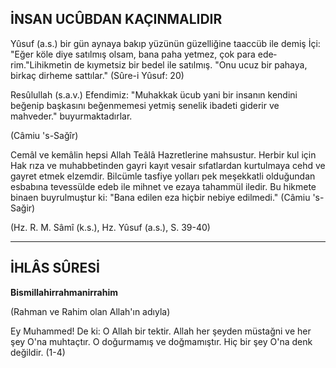 ## İNSAN UCÛBDAN KAÇINMALIDIR

Yûsuf (a.s.) bir gün aynaya bakıp yüzünün gü­zelliğine taaccüb ile demiş İçi: "Eğer köle diye sa­tılmış olsam, bana paha yetmez, çok para ede­rim."Lihikmetin de kıymetsiz bir bedel ile satıl­mış. "Onu ucuz bir pahaya, birkaç dirheme sattı­lar." (Sûre-i Yûsuf: 20)

Resûlullah (s.a.v.) Efendimiz: "Muhakkak ücub yani bir insanın kendini beğenip başkasını be­ğenmemesi yetmiş senelik ibadeti giderir ve mahveder." buyurmaktadırlar.

(Câmiu 's-Sağîr)

Cemâl ve kemâlin hepsi Allah Teâlâ Hazretleri­ne mahsustur. Herbir kul için Hak rıza ve muhab­betinden gayri kayıt vesair sıfatlardan kurtulmaya cehd ve gayret etmek elzemdir. Bilcümle tasfiye yolları pek meşekkatli olduğundan esbabına teves­sülde edeb ile mihnet ve ezaya tahammül iledir. Bu hikmete binaen buyrulmuştur ki: "Bana edilen eza hiçbir nebiye edilmedi." (Câmiu 's-Sağir)

(Hz. R. M. Sâmî (k.s.), Hz. Yûsuf (a.s.), S. 39-40)

<hr>

## İHLÂS SÛRESİ

**Bismillahirrahmanirrahim**

(Rahman ve Rahim olan Allah'ın adıyla)

Ey Muhammed! De ki: O Allah bir tektir. Allah her şeyden müstağni ve her şey O'na muhtaçtır. O doğurmamış ve doğmamıştır. Hiç bir şey O'na denk değildir. (1-4)
